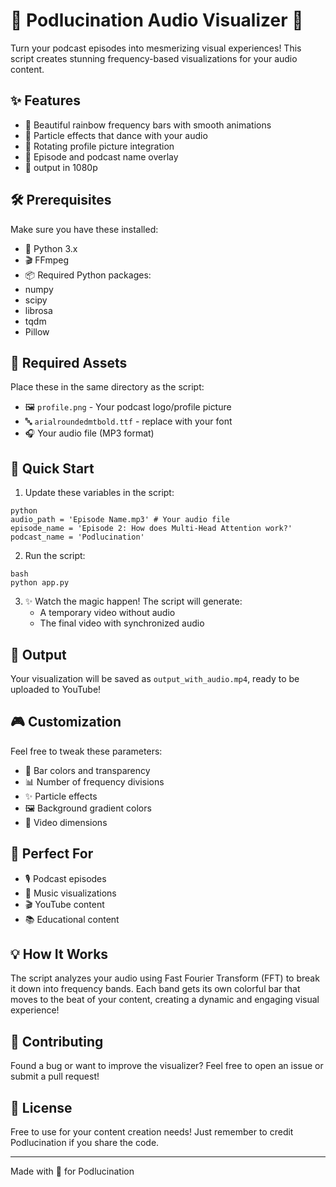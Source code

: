 # 🎵 Podlucination Audio Visualizer 🎨

Turn your podcast episodes into mesmerizing visual experiences! This script creates stunning frequency-based visualizations for your audio content.

## ✨ Features

- 🌈 Beautiful rainbow frequency bars with smooth animations
- 🎨 Particle effects that dance with your audio
- 🔄 Rotating profile picture integration
- 📝 Episode and podcast name overlay
- 🎯 output in 1080p

## 🛠️ Prerequisites

Make sure you have these installed:
- 🐍 Python 3.x
- 🎬 FFmpeg
- 📦 Required Python packages:
- numpy
- scipy
- librosa
- tqdm
- Pillow

## 🎨 Required Assets

Place these in the same directory as the script:
- 🖼️ `profile.png` - Your podcast logo/profile picture
- 🔤 `arialroundedmtbold.ttf` - replace with your font
- 🎧 Your audio file (MP3 format)

## 🚀 Quick Start

1. Update these variables in the script:

```
python
audio_path = 'Episode Name.mp3' # Your audio file
episode_name = 'Episode 2: How does Multi-Head Attention work?'
podcast_name = 'Podlucination'
```

2. Run the script:

```
bash
python app.py
```

3. ✨ Watch the magic happen! The script will generate:
   - A temporary video without audio
   - The final video with synchronized audio

## 🎥 Output

Your visualization will be saved as `output_with_audio.mp4`, ready to be uploaded to YouTube!

## 🎮 Customization

Feel free to tweak these parameters:
- 🎨 Bar colors and transparency
- 📊 Number of frequency divisions
- ✨ Particle effects
- 🖼️ Background gradient colors
- 📐 Video dimensions

## 🎯 Perfect For

- 🎙️ Podcast episodes
- 🎵 Music visualizations
- 🎬 YouTube content
- 📚 Educational content

## 💡 How It Works

The script analyzes your audio using Fast Fourier Transform (FFT) to break it down into frequency bands. Each band gets its own colorful bar that moves to the beat of your content, creating a dynamic and engaging visual experience!

## 🤝 Contributing

Found a bug or want to improve the visualizer? Feel free to open an issue or submit a pull request!

## 📝 License

Free to use for your content creation needs! Just remember to credit Podlucination if you share the code.

---
Made with 💖 for Podlucination